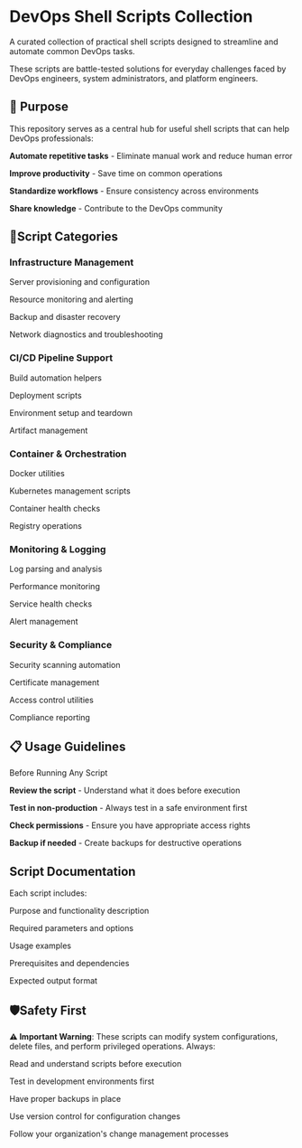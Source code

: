 # **DevOps Shell Scripts Collection**

A curated collection of practical shell scripts designed to streamline and automate common DevOps tasks.

These scripts are battle-tested solutions for everyday challenges faced by DevOps engineers, system administrators, and platform engineers.

## 🎯 **Purpose**

This repository serves as a central hub for useful shell scripts that can help DevOps professionals:

**Automate repetitive tasks** - Eliminate manual work and reduce human error

**Improve productivity** - Save time on common operations

**Standardize workflows** - Ensure consistency across environments

**Share knowledge** - Contribute to the DevOps community

## 📂**Script Categories**

### Infrastructure Management

Server provisioning and configuration

Resource monitoring and alerting

Backup and disaster recovery

Network diagnostics and troubleshooting

### CI/CD Pipeline Support

Build automation helpers

Deployment scripts

Environment setup and teardown

Artifact management

### Container & Orchestration

Docker utilities

Kubernetes management scripts

Container health checks

Registry operations

### Monitoring & Logging

Log parsing and analysis

Performance monitoring

Service health checks

Alert management

### Security & Compliance

Security scanning automation

Certificate management

Access control utilities

Compliance reporting

## 📋 Usage Guidelines

Before Running Any Script

**Review the script** - Understand what it does before execution

**Test in non-production** - Always test in a safe environment first

**Check permissions** - Ensure you have appropriate access rights

**Backup if needed** - Create backups for destructive operations

## Script Documentation

Each script includes:

Purpose and functionality description

Required parameters and options

Usage examples

Prerequisites and dependencies

Expected output format

## 🛡️**Safety First**

**⚠️ Important Warning**: These scripts can modify system configurations, delete files, and perform privileged operations. Always:

Read and understand scripts before execution

Test in development environments first

Have proper backups in place

Use version control for configuration changes

Follow your organization's change management processes
